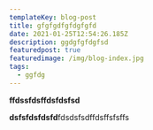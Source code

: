 ```yaml
---
templateKey: blog-post
title: gfgfgdfgfdgfgfd
date: 2021-01-25T12:54:26.185Z
description: ggdgfgfdgfsd
featuredpost: true
featuredimage: /img/blog-index.jpg
tags:
  - ggfdg
---
```

**ffdssfdsffdsfdsfsd**

**dsfsfdsfdsfd**fdsdsfsdffdsffsfsffs